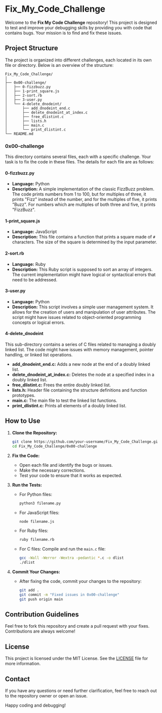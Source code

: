 # Fix_My_Code_Challenge

Welcome to the **Fix My Code Challenge** repository! This project is designed to test and improve your debugging skills by providing you with code that contains bugs. Your mission is to find and fix these issues.

## Project Structure

The project is organized into different challenges, each located in its own file or directory. Below is an overview of the structure:

```plaintext
Fix_My_Code_Challenge/
│
├── 0x00-challenge/
│   ├── 0-fizzbuzz.py
│   ├── 1-print_square.js
│   ├── 2-sort.rb
│   ├── 3-user.py
│   └── 4-delete_dnodeint/
│       ├── add_dnodeint_end.c
│       ├── delete_dnodeint_at_index.c
│       ├── free_dlistint.c
│       ├── lists.h
│       ├── main.c
│       └── print_dlistint.c
└── README.md
```

### 0x00-challenge

This directory contains several files, each with a specific challenge. Your task is to fix the code in these files. The details for each file are as follows:

#### 0-fizzbuzz.py
- **Language:** Python
- **Description:** A simple implementation of the classic FizzBuzz problem. The code prints numbers from 1 to 100, but for multiples of three, it prints "Fizz" instead of the number, and for the multiples of five, it prints "Buzz". For numbers which are multiples of both three and five, it prints "FizzBuzz".

#### 1-print_square.js
- **Language:** JavaScript
- **Description:** This file contains a function that prints a square made of `#` characters. The size of the square is determined by the input parameter.

#### 2-sort.rb
- **Language:** Ruby
- **Description:** This Ruby script is supposed to sort an array of integers. The current implementation might have logical or syntactical errors that need to be addressed.

#### 3-user.py
- **Language:** Python
- **Description:** This script involves a simple user management system. It allows for the creation of users and manipulation of user attributes. The script might have issues related to object-oriented programming concepts or logical errors.

#### 4-delete_dnodeint

This sub-directory contains a series of C files related to managing a doubly linked list. The code might have issues with memory management, pointer handling, or linked list operations.

- **add_dnodeint_end.c:** Adds a new node at the end of a doubly linked list.
- **delete_dnodeint_at_index.c:** Deletes the node at a specified index in a doubly linked list.
- **free_dlistint.c:** Frees the entire doubly linked list.
- **lists.h:** Header file containing the structure definitions and function prototypes.
- **main.c:** The main file to test the linked list functions.
- **print_dlistint.c:** Prints all elements of a doubly linked list.

## How to Use

1. **Clone the Repository:**
   ```bash
   git clone https://github.com/your-username/Fix_My_Code_Challenge.git
   cd Fix_My_Code_Challenge/0x00-challenge
   ```

2. **Fix the Code:**
   - Open each file and identify the bugs or issues.
   - Make the necessary corrections.
   - Test your code to ensure that it works as expected.

3. **Run the Tests:**
   - For Python files: 
     ```bash
     python3 filename.py
     ```
   - For JavaScript files:
     ```bash
     node filename.js
     ```
   - For Ruby files:
     ```bash
     ruby filename.rb
     ```
   - For C files:
     Compile and run the `main.c` file:
     ```bash
     gcc -Wall -Werror -Wextra -pedantic *.c -o dlist
     ./dlist
     ```

4. **Commit Your Changes:**
   - After fixing the code, commit your changes to the repository:
     ```bash
     git add .
     git commit -m "Fixed issues in 0x00-challenge"
     git push origin main
     ```

## Contribution Guidelines

Feel free to fork this repository and create a pull request with your fixes. Contributions are always welcome!

## License

This project is licensed under the MIT License. See the [LICENSE](LICENSE) file for more information.

## Contact

If you have any questions or need further clarification, feel free to reach out to the repository owner or open an issue.

Happy coding and debugging!
